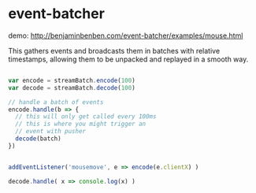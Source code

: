 # event-batcher

demo: http://benjaminbenben.com/event-batcher/examples/mouse.html

This gathers events and broadcasts them in batches with relative timestamps, allowing them to be unpacked and replayed in a smooth way.

```js

var encode = streamBatch.encode(100)
var decode = streamBatch.decode(100)

// handle a batch of events
encode.handle(b => {
  // this will only get called every 100ms
  // this is where you might trigger an
  // event with pusher
  decode(batch)
})


addEventListener('mousemove', e => encode(e.clientX) )

decode.handle( x => console.log(x) )

```
